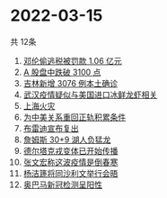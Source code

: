 # 2022-03-15
  共 12条

  <!-- BEGIN -->
  <!-- 最后更新时间:Tue Mar 15 2022 10:13:50 GMT+0000 (Coordinated Universal Time) -->
  1. [邓伦偷逃税被罚款 1.06 亿元](https://www.zhihu.com/search?q=邓伦偷逃税被查)
1. [A 股盘中跌破 3100 点](https://www.zhihu.com/search?q=A股)
1. [吉林新增 3076 例本土确诊](https://www.zhihu.com/search?q=吉林疫情)
1. [武汉疫情疑似与美国进口冰鲜龙虾相关](https://www.zhihu.com/search?q=武汉疫情)
1. [上海火灾](https://www.zhihu.com/search?q=上海火灾)
1. [为中美关系重回正轨积累条件](https://www.zhihu.com/search?q=中美关系)
1. [布雷迪宣布复出](https://www.zhihu.com/search?q=布雷迪)
1. [詹姆斯 30+9 湖人负猛龙](https://www.zhihu.com/search?q=湖人)
1. [德尔塔克戎变体已开始传播](https://www.zhihu.com/search?q=德尔塔克戎)
1. [张文宏称这波疫情是倒春寒](https://www.zhihu.com/search?q=张文宏)
1. [杨洁篪将同沙利文举行会晤](https://www.zhihu.com/search?q=杨洁篪)
1. [奥巴马新冠检测呈阳性](https://www.zhihu.com/search?q=奥巴马)
  <!-- END -->
  